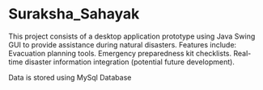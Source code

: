 # Suraksha_Sahayak
This project consists of a desktop application prototype  using Java Swing GUI to provide assistance during natural disasters.
Features include:
Evacuation planning tools.
Emergency preparedness kit checklists.
Real-time disaster information integration (potential future development).

Data is stored using MySql Database
